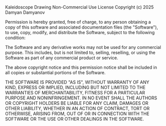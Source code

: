 Kaleidoscope Drawing Non-Commercial Use License
Copyright (c) 2025 Damyan Damyanov

Permission is hereby granted, free of charge, to any person obtaining a copy of this software and associated documentation files (the "Software"), to use, copy, modify, and distribute the Software, subject to the following condition:

The Software and any derivative works may not be used for any commercial purpose. This includes, but is not limited to, selling, reselling, or using the Software as part of any commercial product or service.

The above copyright notice and this permission notice shall be included in all copies or substantial portions of the Software.

THE SOFTWARE IS PROVIDED "AS IS", WITHOUT WARRANTY OF ANY KIND, EXPRESS OR IMPLIED, INCLUDING BUT NOT LIMITED TO THE WARRANTIES OF MERCHANTABILITY, FITNESS FOR A PARTICULAR PURPOSE AND NONINFRINGEMENT. IN NO EVENT SHALL THE AUTHORS OR COPYRIGHT HOLDERS BE LIABLE FOR ANY CLAIM, DAMAGES OR OTHER LIABILITY, WHETHER IN AN ACTION OF CONTRACT, TORT OR OTHERWISE, ARISING FROM, OUT OF OR IN CONNECTION WITH THE SOFTWARE OR THE USE OR OTHER DEALINGS IN THE SOFTWARE.